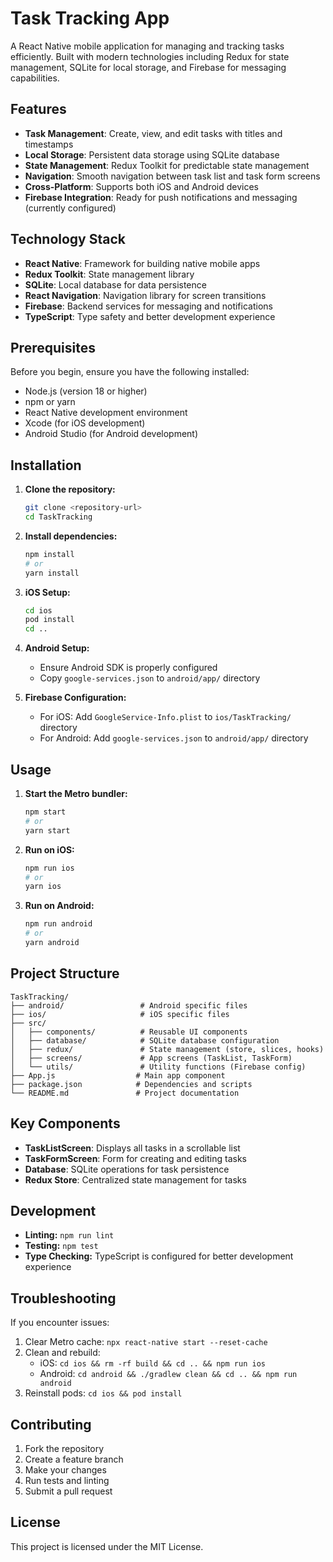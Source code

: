 # Task Tracking App

A React Native mobile application for managing and tracking tasks efficiently. Built with modern technologies including Redux for state management, SQLite for local storage, and Firebase for messaging capabilities.

## Features

- **Task Management**: Create, view, and edit tasks with titles and timestamps
- **Local Storage**: Persistent data storage using SQLite database
- **State Management**: Redux Toolkit for predictable state management
- **Navigation**: Smooth navigation between task list and task form screens
- **Cross-Platform**: Supports both iOS and Android devices
- **Firebase Integration**: Ready for push notifications and messaging (currently configured)

## Technology Stack

- **React Native**: Framework for building native mobile apps
- **Redux Toolkit**: State management library
- **SQLite**: Local database for data persistence
- **React Navigation**: Navigation library for screen transitions
- **Firebase**: Backend services for messaging and notifications
- **TypeScript**: Type safety and better development experience

## Prerequisites

Before you begin, ensure you have the following installed:

- Node.js (version 18 or higher)
- npm or yarn
- React Native development environment
- Xcode (for iOS development)
- Android Studio (for Android development)

## Installation

1. **Clone the repository:**
   ```bash
   git clone <repository-url>
   cd TaskTracking
   ```

2. **Install dependencies:**
   ```bash
   npm install
   # or
   yarn install
   ```

3. **iOS Setup:**
   ```bash
   cd ios
   pod install
   cd ..
   ```

4. **Android Setup:**
   - Ensure Android SDK is properly configured
   - Copy `google-services.json` to `android/app/` directory

5. **Firebase Configuration:**
   - For iOS: Add `GoogleService-Info.plist` to `ios/TaskTracking/` directory
   - For Android: Add `google-services.json` to `android/app/` directory

## Usage

1. **Start the Metro bundler:**
   ```bash
   npm start
   # or
   yarn start
   ```

2. **Run on iOS:**
   ```bash
   npm run ios
   # or
   yarn ios
   ```

3. **Run on Android:**
   ```bash
   npm run android
   # or
   yarn android
   ```

## Project Structure

```
TaskTracking/
├── android/                 # Android specific files
├── ios/                     # iOS specific files
├── src/
│   ├── components/          # Reusable UI components
│   ├── database/            # SQLite database configuration
│   ├── redux/               # State management (store, slices, hooks)
│   ├── screens/             # App screens (TaskList, TaskForm)
│   └── utils/               # Utility functions (Firebase config)
├── App.js                  # Main app component
├── package.json            # Dependencies and scripts
└── README.md               # Project documentation
```

## Key Components

- **TaskListScreen**: Displays all tasks in a scrollable list
- **TaskFormScreen**: Form for creating and editing tasks
- **Database**: SQLite operations for task persistence
- **Redux Store**: Centralized state management for tasks

## Development

- **Linting:** `npm run lint`
- **Testing:** `npm test`
- **Type Checking:** TypeScript is configured for better development experience

## Troubleshooting

If you encounter issues:

1. Clear Metro cache: `npx react-native start --reset-cache`
2. Clean and rebuild:
   - iOS: `cd ios && rm -rf build && cd .. && npm run ios`
   - Android: `cd android && ./gradlew clean && cd .. && npm run android`
3. Reinstall pods: `cd ios && pod install`

## Contributing

1. Fork the repository
2. Create a feature branch
3. Make your changes
4. Run tests and linting
5. Submit a pull request

## License

This project is licensed under the MIT License.
